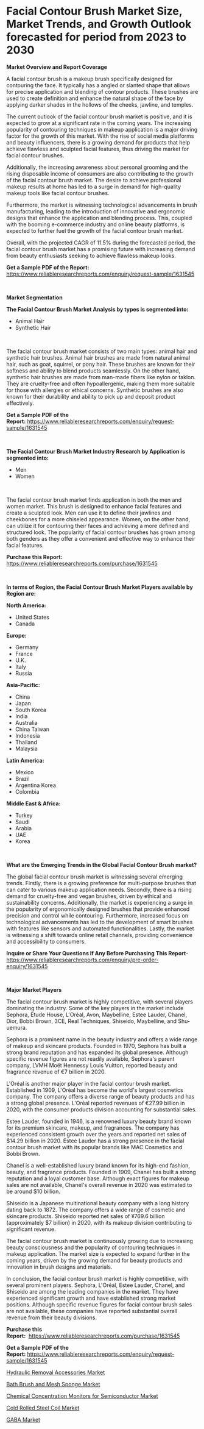 <p><h1>Facial Contour Brush Market Size, Market Trends, and Growth Outlook forecasted for period from 2023 to 2030</h1></p><p><strong>Market Overview and Report Coverage</strong></p>
<p><p>A facial contour brush is a makeup brush specifically designed for contouring the face. It typically has a angled or slanted shape that allows for precise application and blending of contour products. These brushes are used to create definition and enhance the natural shape of the face by applying darker shades in the hollows of the cheeks, jawline, and temples.</p><p>The current outlook of the facial contour brush market is positive, and it is expected to grow at a significant rate in the coming years. The increasing popularity of contouring techniques in makeup application is a major driving factor for the growth of this market. With the rise of social media platforms and beauty influencers, there is a growing demand for products that help achieve flawless and sculpted facial features, thus driving the market for facial contour brushes.</p><p>Additionally, the increasing awareness about personal grooming and the rising disposable income of consumers are also contributing to the growth of the facial contour brush market. The desire to achieve professional makeup results at home has led to a surge in demand for high-quality makeup tools like facial contour brushes.</p><p>Furthermore, the market is witnessing technological advancements in brush manufacturing, leading to the introduction of innovative and ergonomic designs that enhance the application and blending process. This, coupled with the booming e-commerce industry and online beauty platforms, is expected to further fuel the growth of the facial contour brush market.</p><p>Overall, with the projected CAGR of 11.5% during the forecasted period, the facial contour brush market has a promising future with increasing demand from beauty enthusiasts seeking to achieve flawless makeup looks.</p></p>
<p><strong>Get a Sample PDF of the Report:</strong> <a href="https://www.reliableresearchreports.com/enquiry/request-sample/1631545">https://www.reliableresearchreports.com/enquiry/request-sample/1631545</a></p>
<p>&nbsp;</p>
<p><strong>Market Segmentation</strong></p>
<p><strong>The Facial Contour Brush Market Analysis by types is segmented into:</strong></p>
<p><ul><li>Animal Hair</li><li>Synthetic Hair</li></ul></p>
<p>&nbsp;</p>
<p><p>The facial contour brush market consists of two main types: animal hair and synthetic hair brushes. Animal hair brushes are made from natural animal hair, such as goat, squirrel, or pony hair. These brushes are known for their softness and ability to blend products seamlessly. On the other hand, synthetic hair brushes are made from man-made fibers like nylon or taklon. They are cruelty-free and often hypoallergenic, making them more suitable for those with allergies or ethical concerns. Synthetic brushes are also known for their durability and ability to pick up and deposit product effectively.</p></p>
<p><strong>Get a Sample PDF of the Report:</strong>&nbsp;<a href="https://www.reliableresearchreports.com/enquiry/request-sample/1631545">https://www.reliableresearchreports.com/enquiry/request-sample/1631545</a></p>
<p>&nbsp;</p>
<p><strong>The Facial Contour Brush Market Industry Research by Application is segmented into:</strong></p>
<p><ul><li>Men</li><li>Women</li></ul></p>
<p>&nbsp;</p>
<p><p>The facial contour brush market finds application in both the men and women market. This brush is designed to enhance facial features and create a sculpted look. Men can use it to define their jawlines and cheekbones for a more chiseled appearance. Women, on the other hand, can utilize it for contouring their faces and achieving a more defined and structured look. The popularity of facial contour brushes has grown among both genders as they offer a convenient and effective way to enhance their facial features.</p></p>
<p><strong>Purchase this Report:</strong>&nbsp; <a href="https://www.reliableresearchreports.com/purchase/1631545">https://www.reliableresearchreports.com/purchase/1631545</a></p>
<p>&nbsp;</p>
<p><strong>In terms of Region, the Facial Contour Brush Market Players available by Region are:</strong></p>
<p>
    <p> <strong> North America: </strong>
        <ul>
            <li>United States</li>
            <li>Canada</li>
        </ul>
        </p> 
    <p> <strong> Europe: </strong>
        <ul>
            <li>Germany</li>
            <li>France</li>
            <li>U.K.</li>
            <li>Italy</li>
            <li>Russia</li>
        </ul>
        </p> 
    <p> <strong> Asia-Pacific: </strong>
        <ul>
            <li>China</li>
            <li>Japan</li>
            <li>South Korea</li>
            <li>India</li>
            <li>Australia</li>
            <li>China Taiwan</li>
            <li>Indonesia</li>
            <li>Thailand</li>
            <li>Malaysia</li>
        </ul>
        </p> 
    <p> <strong> Latin America: </strong>
        <ul>
            <li>Mexico</li>
            <li>Brazil</li>
            <li>Argentina Korea</li>
            <li>Colombia</li>
        </ul>
        </p> 
    <p> <strong> Middle East & Africa: </strong>
        <ul>
            <li>Turkey</li>
            <li>Saudi</li>
            <li>Arabia</li>
            <li>UAE</li>
            <li>Korea</li>
        </ul>
    </p>
    </p>
<p>&nbsp;</p>
<p><strong>What are the Emerging Trends in the Global Facial Contour Brush market?</strong></p>
<p><p>The global facial contour brush market is witnessing several emerging trends. Firstly, there is a growing preference for multi-purpose brushes that can cater to various makeup application needs. Secondly, there is a rising demand for cruelty-free and vegan brushes, driven by ethical and sustainability concerns. Additionally, the market is experiencing a surge in the popularity of ergonomically designed brushes that provide enhanced precision and control while contouring. Furthermore, increased focus on technological advancements has led to the development of smart brushes with features like sensors and automated functionalities. Lastly, the market is witnessing a shift towards online retail channels, providing convenience and accessibility to consumers.</p></p>
<p><strong>Inquire or Share Your Questions If Any Before Purchasing This Report</strong>- <a href="https://www.reliableresearchreports.com/enquiry/pre-order-enquiry/1631545">https://www.reliableresearchreports.com/enquiry/pre-order-enquiry/1631545</a></p>
<p>&nbsp;</p>
<p><strong>Major Market Players</strong></p>
<p><p>The facial contour brush market is highly competitive, with several players dominating the industry. Some of the key players in the market include Sephora, Etude House, L'Oréal, Avon, Maybelline, Estee Lauder, Chanel, Dior, Bobbi Brown, 3CE, Real Techniques, Shiseido, Maybelline, and Shu-uemura.</p><p>Sephora is a prominent name in the beauty industry and offers a wide range of makeup and skincare products. Founded in 1970, Sephora has built a strong brand reputation and has expanded its global presence. Although specific revenue figures are not readily available, Sephora's parent company, LVMH Moët Hennessy Louis Vuitton, reported beauty and fragrance revenue of €7 billion in 2020.</p><p>L'Oréal is another major player in the facial contour brush market. Established in 1909, L'Oréal has become the world's largest cosmetics company. The company offers a diverse range of beauty products and has a strong global presence. L'Oréal reported revenues of €27.99 billion in 2020, with the consumer products division accounting for substantial sales.</p><p>Estee Lauder, founded in 1946, is a renowned luxury beauty brand known for its premium skincare, makeup, and fragrances. The company has experienced consistent growth over the years and reported net sales of $14.29 billion in 2020. Estee Lauder has a strong presence in the facial contour brush market with its popular brands like MAC Cosmetics and Bobbi Brown.</p><p>Chanel is a well-established luxury brand known for its high-end fashion, beauty, and fragrance products. Founded in 1909, Chanel has built a strong reputation and a loyal customer base. Although exact figures for makeup sales are not available, Chanel's overall revenue in 2020 was estimated to be around $10 billion.</p><p>Shiseido is a Japanese multinational beauty company with a long history dating back to 1872. The company offers a wide range of cosmetic and skincare products. Shiseido reported net sales of ¥769.6 billion (approximately $7 billion) in 2020, with its makeup division contributing to significant revenue.</p><p>The facial contour brush market is continuously growing due to increasing beauty consciousness and the popularity of contouring techniques in makeup application. The market size is expected to expand further in the coming years, driven by the growing demand for beauty products and innovation in brush designs and materials.</p><p>In conclusion, the facial contour brush market is highly competitive, with several prominent players. Sephora, L'Oréal, Estee Lauder, Chanel, and Shiseido are among the leading companies in the market. They have experienced significant growth and have established strong market positions. Although specific revenue figures for facial contour brush sales are not available, these companies have reported substantial overall revenue from their beauty divisions.</p></p>
<p><strong>Purchase this Report:</strong>&nbsp;&nbsp;<a href="https://www.reliableresearchreports.com/purchase/1631545">https://www.reliableresearchreports.com/purchase/1631545</a></p>
<p></p>
<p><strong>Get a Sample PDF of the Report:</strong>&nbsp;<a href="https://www.reliableresearchreports.com/enquiry/request-sample/1631545">https://www.reliableresearchreports.com/enquiry/request-sample/1631545</a></p>
<p><p><a href="https://github.com/ruslanpoljakovrd177/Market-Research-Report-List-1/blob/main/hydraulic-removal-accessories-market.md">Hydraulic Removal Accessories Market</a></p><p><a href="https://www.linkedin.com/pulse/decoding-bath-brush-mesh-sponge-market-deep-dive-latest-trends-e2are/">Bath Brush and Mesh Sponge Market</a></p><p><a href="https://github.com/gulaimolin/Market-Research-Report-List-1/blob/main/chemical-concentration-monitors-for-semiconductor-market.md">Chemical Concentration Monitors for Semiconductor Market</a></p><p><a href="https://medium.com/@snehareportprime/cold-rolled-steel-coil-market-the-key-to-successful-business-strategy-forecast-till-2030-778ee2402977">Cold Rolled Steel Coil Market</a></p><p><a href="https://medium.com/@rahulv.reportprime/gaba-market-analysis-and-sze-forecasted-for-period-from-2023-to-2030-f3590628f8de">GABA Market</a></p></p>